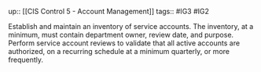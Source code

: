 up:: [[CIS Control 5 - Account Management]]
tags:: #IG3 #IG2

Establish and maintain an inventory of service accounts. The inventory, at a minimum, must contain department owner, review date, and purpose. Perform service account reviews to validate that all active accounts are authorized, on a recurring schedule at a minimum quarterly, or more frequently.
